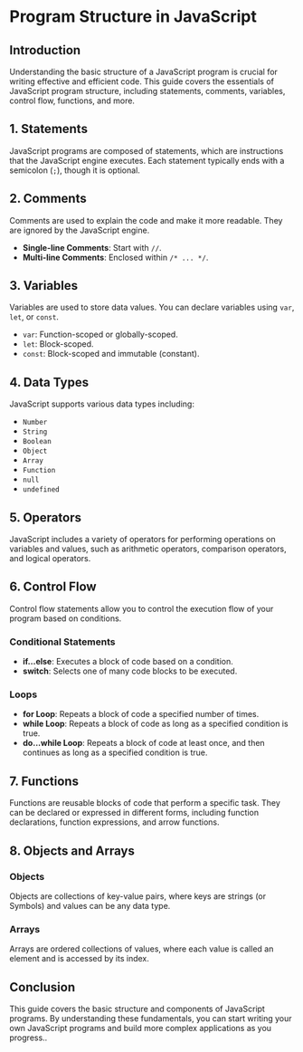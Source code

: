 # Program Structure in JavaScript

## Introduction

Understanding the basic structure of a JavaScript program is crucial for writing effective and efficient code. This guide covers the essentials of JavaScript program structure, including statements, comments, variables, control flow, functions, and more.

## 1. Statements

JavaScript programs are composed of statements, which are instructions that the JavaScript engine executes. Each statement typically ends with a semicolon (`;`), though it is optional.

## 2. Comments

Comments are used to explain the code and make it more readable. They are ignored by the JavaScript engine.

- **Single-line Comments**: Start with `//`.
- **Multi-line Comments**: Enclosed within `/* ... */`.

## 3. Variables

Variables are used to store data values. You can declare variables using `var`, `let`, or `const`.

- `var`: Function-scoped or globally-scoped.
- `let`: Block-scoped.
- `const`: Block-scoped and immutable (constant).

## 4. Data Types

JavaScript supports various data types including:

- `Number`
- `String`
- `Boolean`
- `Object`
- `Array`
- `Function`
- `null`
- `undefined`

## 5. Operators

JavaScript includes a variety of operators for performing operations on variables and values, such as arithmetic operators, comparison operators, and logical operators.

## 6. Control Flow

Control flow statements allow you to control the execution flow of your program based on conditions.

### Conditional Statements

- **if...else**: Executes a block of code based on a condition.
- **switch**: Selects one of many code blocks to be executed.

### Loops

- **for Loop**: Repeats a block of code a specified number of times.
- **while Loop**: Repeats a block of code as long as a specified condition is true.
- **do...while Loop**: Repeats a block of code at least once, and then continues as long as a specified condition is true.

## 7. Functions

Functions are reusable blocks of code that perform a specific task. They can be declared or expressed in different forms, including function declarations, function expressions, and arrow functions.

## 8. Objects and Arrays

### Objects

Objects are collections of key-value pairs, where keys are strings (or Symbols) and values can be any data type.

### Arrays

Arrays are ordered collections of values, where each value is called an element and is accessed by its index.

## Conclusion

This guide covers the basic structure and components of JavaScript programs. By understanding these fundamentals, you can start writing your own JavaScript programs and build more complex applications as you progress..
